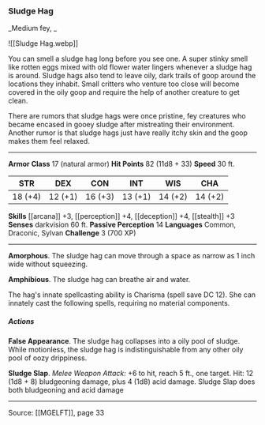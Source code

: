 ### Sludge Hag
_Medium fey, _

![[Sludge Hag.webp]]

You can smell a sludge hag long before you see one. A super stinky smell like rotten eggs mixed with old flower water lingers whenever a sludge hag is around. Sludge hags also tend to leave oily, dark trails of goop around the locations they inhabit. Small critters who venture too close will become covered in the oily goop and require the help of another creature to get clean.

There are rumors that sludge hags were once pristine, fey creatures who became encased in gooey sludge after mistreating their environment. Another rumor is that sludge hags just have really itchy skin and the goop makes them feel relaxed.



---

**Armor Class** 17 (natural armor)
**Hit Points** 82 (11d8 + 33)
**Speed** 30 ft.

| STR     | DEX     | CON     | INT     | WIS     | CHA     |
|---------|---------|---------|---------|---------|---------|
| 18 (+4) | 12 (+1) | 16 (+3) | 13 (+1) | 14 (+2) | 14 (+2) |

**Skills** [[arcana]] +3, [[perception]] +4, [[deception]] +4, [[stealth]] +3
**Senses** darkvision 60 ft.
**Passive Perception** 14
**Languages** Common, Draconic, Sylvan
**Challenge** 3 (700 XP)

---

**Amorphous**. The sludge hag can move through a space as narrow as 1 inch wide without squeezing.

**Amphibious**. The sludge hag can breathe air and water.

The hag's innate spellcasting ability is Charisma (spell save DC 12). She can innately cast the following spells, requiring no material components. 

##### Actions
**False Appearance**. The sludge hag collapses into a oily pool of sludge. While motionless, the sludge hag is indistinguishable from any other oily pool of oozy drippiness.

**Sludge Slap**. _Melee Weapon Attack:_ +6 to hit, reach 5 ft., one target. Hit: 12 (1d8 + 8) bludgeoning damage, plus 4 (1d8) acid damage. Sludge Slap does both bludgeoning and acid damage


---

Source: [[MGELFT]], page 33